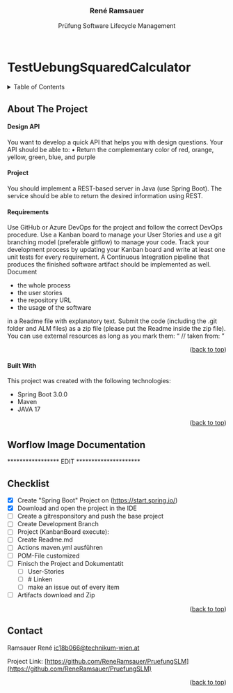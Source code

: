 <a name="readme-top"></a> <!-- Only Top Link -->
<br />
<div align="center">
  <h3 align="center">René Ramsauer</h3>
  <p align="center">
    Prüfung Software Lifecycle Management
  </p>
</div>
<br>

# TestUebungSquaredCalculator

<!-- TABLE OF CONTENTS -->
<details>
  <summary>Table of Contents</summary>
  <ol>
    <li>
      <a href="#about-the-project">About The Project</a>
      <ul>
        <li><a href="#built-with">Built With</a></li>
      </ul>
    </li>
    <li><a href="#worflow-image-documentation">Worflow Image Documentation</a></li>
    <li><a href="#contact">Contact</a></li>
  </ol>
</details>



<!-- ABOUT THE PROJECT -->
## About The Project

#### Design API
You want to develop a quick API that helps you with design questions. Your API should be able to: • Return the complementary color of red, orange, yellow, green, blue, and purple

#### Project
You should implement a REST-based server in Java (use Spring Boot). The service should be able to return the desired information using REST. 

#### Requirements
Use GitHub or Azure DevOps for the project and follow the correct DevOps procedure. Use a Kanban board to manage your User Stories and use a git branching model (preferable gitflow) to manage your code. Track your development process by updating your Kanban board and write at least one unit tests for every requirement. A Continuous Integration pipeline that produces the finished software artifact should be implemented as well. Document
* the whole process
* the user stories 
* the repository URL 
* the usage of the software

in a Readme file with explanatory text. Submit the code (including the .git folder and ALM files) as a zip file (please put the Readme inside the zip file). You can use external resources as long as you mark them: “ // taken from: <URL> ” 

<p align="right">(<a href="#readme-top">back to top</a>)</p>


<!-- Built With -->
#### Built With

This project was created with the following technologies:
* Spring Boot 3.0.0
* Maven
* JAVA 17

<p align="right">(<a href="#readme-top">back to top</a>)</p>

<!-- Worflow Image Documentation -->
## Worflow Image Documentation

*****************  EDIT  *********************

<!-- Checklist -->
## Checklist

- [x] Create "Spring Boot" Project on (https://start.spring.io/)
- [x] Download and open the project in the IDE
- [ ] Create a gitresponsitory and push the base project
- [ ] Create Development Branch
- [ ] Project (KanbanBoard execute):
- [ ] Create Readme.md
- [ ] Actions maven.yml ausführen
- [ ] POM-File customized
- [ ] Finisch the Project and Dokumentatit
    - [ ] User-Stories
    - [ ] #<Number> Linken
    - [ ] make an issue out of every item
- [ ] Artifacts download and Zip

<p align="right">(<a href="#readme-top">back to top</a>)</p>


<!-- CONTACT -->
## Contact

Ramsauer René  [ic18b066@technikum-wien.at](ic18b066@technikum-wien.at)

Project Link: [https://github.com/ReneRamsauer/PruefungSLM](https://github.com/ReneRamsauer/PruefungSLM)

<p align="right">(<a href="#readme-top">back to top</a>)</p>
